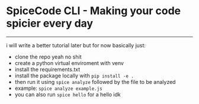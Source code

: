 # SpiceCode CLI - Making your code spicier every day

----------
i will write a better tutorial later but for now basically just:
- clone the repo yeah no shit
- create a python virtual enviroment with venv
- install the requirements.txt
- install the package locally with ```pip install -e . ```
- then run it using ```spice analyze``` followed by the file to be analyzed
- example: ```spice analyze example.js```
- you can also run ```spice hello``` for a hello idk